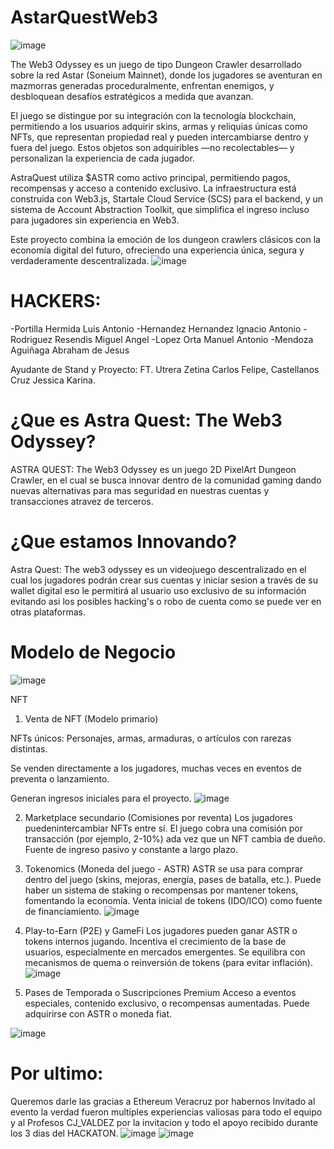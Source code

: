 # AstarQuestWeb3
![image](https://github.com/user-attachments/assets/c38b3fca-f2ed-42e0-b50a-5f3b5f74b41a)


The Web3 Odyssey es un juego de tipo Dungeon Crawler desarrollado sobre la red Astar (Soneium Mainnet), donde los jugadores se aventuran en mazmorras generadas proceduralmente, enfrentan enemigos, y desbloquean desafíos estratégicos a medida que avanzan.

El juego se distingue por su integración con la tecnología blockchain, permitiendo a los usuarios adquirir skins, armas y reliquias únicas como NFTs, que representan propiedad real y pueden intercambiarse dentro y fuera del juego. Estos objetos son adquiribles —no recolectables— y personalizan la experiencia de cada jugador.

AstraQuest utiliza $ASTR como activo principal, permitiendo pagos, recompensas y acceso a contenido exclusivo. La infraestructura está construida con Web3.js, Startale Cloud Service (SCS) para el backend, y un sistema de Account Abstraction Toolkit, que simplifica el ingreso incluso para jugadores sin experiencia en Web3.

Este proyecto combina la emoción de los dungeon crawlers clásicos con la economía digital del futuro, ofreciendo una experiencia única, segura y verdaderamente descentralizada.
![image](https://github.com/user-attachments/assets/794a8187-e672-4093-b539-4d0c8283f9fa)

# HACKERS:
-Portilla Hermida Luis Antonio
-Hernandez Hernandez Ignacio Antonio
-Rodriguez Resendis Miguel Angel
-Lopez Orta Manuel Antonio
-Mendoza Aguiñaga Abraham de Jesus

Ayudante de Stand y Proyecto:
FT. Utrera Zetina Carlos Felipe, Castellanos Cruz Jessica Karina.



# ¿Que es Astra Quest: The Web3 Odyssey?
ASTRA QUEST: The Web3 Odyssey es un juego 2D PixelArt Dungeon Crawler, en el cual se busca innovar dentro de la comunidad gaming dando nuevas alternativas para mas seguridad en nuestras cuentas y transacciones atravez de terceros.

# ¿Que estamos Innovando?

Astra Quest: The web3 odyssey es un videojuego descentralizado en el cual los jugadores podrán crear sus cuentas y iniciar sesion a través de su wallet digital eso le permitirá al usuario uso exclusivo de su información evitando asi los posibles hacking's o robo de cuenta como se puede ver en otras plataformas.
# Modelo de Negocio
![image](https://github.com/user-attachments/assets/be4a71a0-882d-4e99-b390-600edd1222be)

NFT

1. Venta de NFT (Modelo primario)

NFTs únicos: Personajes, armas, armaduras, o artículos con rarezas distintas.

Se venden directamente a los jugadores, muchas veces en eventos de preventa o lanzamiento.

Generan ingresos iniciales para el proyecto.
![image](https://github.com/user-attachments/assets/82bebd39-4cd6-45c7-acbc-cd552a58e6b1)

2. Marketplace secundario (Comisiones por reventa)
Los jugadores puedenintercambiar NFTs entre sí.
El juego cobra una comisión por transacción (por ejemplo, 2-10%) ada vez que un NFT cambia de dueño.
Fuente de ingreso pasivo y constante a largo plazo.

3. Tokenomics (Moneda del juego - ASTR)
ASTR se usa para comprar dentro del juego (skins, mejoras, energía, pases de batalla, etc.).
Puede haber un sistema de staking o recompensas por mantener tokens, fomentando la economía.
Venta inicial de tokens (IDO/ICO) como fuente de financiamiento.
![image](https://github.com/user-attachments/assets/5252d562-831e-4ada-b0ac-b348662c5f35)

4. Play-to-Earn (P2E) y GameFi
Los jugadores pueden ganar ASTR o tokens internos jugando.
Incentiva el crecimiento de la base de usuarios, especialmente en mercados emergentes.
Se equilibra con mecanismos de quema o reinversión de tokens (para evitar inflación).
![image](https://github.com/user-attachments/assets/67911df2-653f-4493-81db-14f7dbafb628)

5. Pases de Temporada o Suscripciones Premium
Acceso a eventos especiales, contenido exclusivo, o recompensas aumentadas.
Puede adquirirse con ASTR o moneda fiat.

![image](https://github.com/user-attachments/assets/f9a0b3b6-cd04-4251-ba15-3327bea54b45)

# Por ultimo:
Queremos darle las gracias a Ethereum Veracruz por habernos Invitado al evento la verdad fueron multiples experiencias valiosas para todo el equipo y al Profesos CJ_VALDEZ por la invitacion y todo el apoyo recibido durante los 3 dias del HACKATON.
![image](https://github.com/user-attachments/assets/9caf80b0-e4fd-49cc-8dfa-2488c648a8c4)
![image](https://github.com/user-attachments/assets/a9a0dce9-fcac-46b0-937b-5fe758a9542c)





